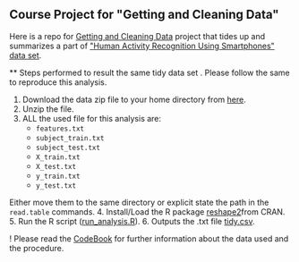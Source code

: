 ## Course Project for "Getting and Cleaning Data"

Here is a repo for [Getting and Cleaning Data](https://www.coursera.org/course/getdata) project that tides up and summarizes a part of  ["Human Activity Recognition Using Smartphones" data set](http://archive.ics.uci.edu/ml/datasets/Human+Activity+Recognition+Using+Smartphones).

** Steps performed to result the same tidy data set
. Please follow the same to reproduce this analysis.

1. Download the data zip file to your home directory from [here](https://d396qusza40orc.cloudfront.net/getdata%2Fprojectfiles%2FUCI%20HAR%20Dataset.zip).
2. Unzip the file.
3. ALL the used file for this analysis are:
	* `features.txt`
	* `subject_train.txt`
	* `subject_test.txt`
	* `X_train.txt`
	* `X_test.txt`
	* `y_train.txt`
	* `y_test.txt`

Either move them to the same directory or explicit state the path in the `read.table` commands.
4. Install/Load the R package [reshape2](http://cran.r-project.org/web/packages/reshape2/index.html)from CRAN.
5. Run the R script ([run_analysis.R](run_analysis.R)).
6. Outputs the .txt file [tidy.csv](tidy.csv).


! Please read the [CodeBook](CodeBook.md) for further information about the data used and the procedure.
 